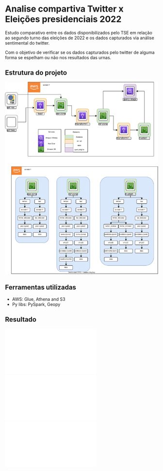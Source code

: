 # Analise compartiva Twitter x Eleições presidenciais 2022

Estudo comparativo entre os dados disponibilizados pelo TSE em relação ao segundo turno das eleições de 2022 e os dados capturados via análise sentimental do twitter. 

Com o objetivo de verificar se os dados capturados pelo twitter de alguma forma se espelham ou não nos resultados das urnas.

## Estrutura do projeto
![Projeto](imgs/projetofinal.drawio.svg)

## Ferramentas utilizadas

* AWS: Glue, Athena and S3
* Py libs: PySpark, Geopy

## Resultado
![projeto](imgs/Entrega_final.pdf)
![projeto1](imgs/Entrega_final1.pdf)
![projeto2](imgs/Entrega_final2.pdf)
